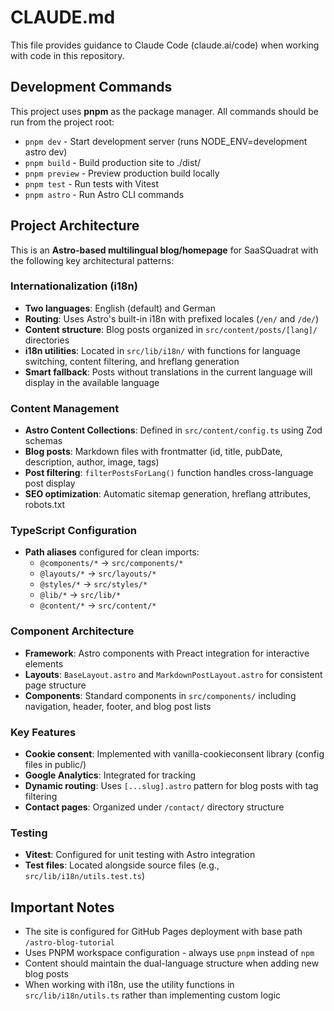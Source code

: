 # CLAUDE.md

This file provides guidance to Claude Code (claude.ai/code) when working with code in this repository.

## Development Commands

This project uses **pnpm** as the package manager. All commands should be run from the project root:

- `pnpm dev` - Start development server (runs NODE_ENV=development astro dev)
- `pnpm build` - Build production site to ./dist/
- `pnpm preview` - Preview production build locally
- `pnpm test` - Run tests with Vitest
- `pnpm astro` - Run Astro CLI commands

## Project Architecture

This is an **Astro-based multilingual blog/homepage** for SaaSQuadrat with the following key architectural patterns:

### Internationalization (i18n)

- **Two languages**: English (default) and German
- **Routing**: Uses Astro's built-in i18n with prefixed locales (`/en/` and `/de/`)
- **Content structure**: Blog posts organized in `src/content/posts/[lang]/` directories
- **i18n utilities**: Located in `src/lib/i18n/` with functions for language switching, content filtering, and hreflang generation
- **Smart fallback**: Posts without translations in the current language will display in the available language

### Content Management

- **Astro Content Collections**: Defined in `src/content/config.ts` using Zod schemas
- **Blog posts**: Markdown files with frontmatter (id, title, pubDate, description, author, image, tags)
- **Post filtering**: `filterPostsForLang()` function handles cross-language post display
- **SEO optimization**: Automatic sitemap generation, hreflang attributes, robots.txt

### TypeScript Configuration

- **Path aliases** configured for clean imports:
  - `@components/*` → `src/components/*`
  - `@layouts/*` → `src/layouts/*`  
  - `@styles/*` → `src/styles/*`
  - `@lib/*` → `src/lib/*`
  - `@content/*` → `src/content/*`

### Component Architecture

- **Framework**: Astro components with Preact integration for interactive elements
- **Layouts**: `BaseLayout.astro` and `MarkdownPostLayout.astro` for consistent page structure
- **Components**: Standard components in `src/components/` including navigation, header, footer, and blog post lists

### Key Features

- **Cookie consent**: Implemented with vanilla-cookieconsent library (config files in public/)
- **Google Analytics**: Integrated for tracking
- **Dynamic routing**: Uses `[...slug].astro` pattern for blog posts with tag filtering
- **Contact pages**: Organized under `/contact/` directory structure

### Testing

- **Vitest**: Configured for unit testing with Astro integration
- **Test files**: Located alongside source files (e.g., `src/lib/i18n/utils.test.ts`)

## Important Notes

- The site is configured for GitHub Pages deployment with base path `/astro-blog-tutorial`
- Uses PNPM workspace configuration - always use `pnpm` instead of `npm`
- Content should maintain the dual-language structure when adding new blog posts
- When working with i18n, use the utility functions in `src/lib/i18n/utils.ts` rather than implementing custom logic